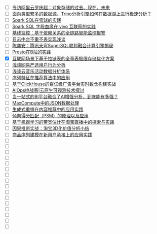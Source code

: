 - [ ] [专访阿里云罗庆超：对象存储的过去、现在、未来](https://mp.weixin.qq.com/s/ow6iQqU4VbQ5ZMxZHxSPyw)
- [ ] [面向类型繁多的数据源，Trino分析引擎如何在数据湖上进行极速分析？](https://mp.weixin.qq.com/s/6CmRMjJQuQcQaTelirgXhA)
- [ ] [Spark SQL在雪球的实践](https://mp.weixin.qq.com/s/MB8K9rPxed7ZbHP3BahCrw)
- [ ] [Spark SQL 字段血缘在 vivo 互联网的实践](https://mp.weixin.qq.com/s/ZTb_6Gqj2GEuYjHu3ZbytQ)
- [ ] [基线监控：基于依赖关系的全链路智能监控报警](https://mp.weixin.qq.com/s/eTDDR5xOO7st_tounTgvZw)
- [ ] [日志中台不重不丢实现浅谈](https://mp.weixin.qq.com/s/EHm8tjdkcrZZmSNRuiOQug)
- [ ] [陈奕安：腾讯天穹SuperSQL联邦融合计算引擎揭秘](https://mp.weixin.qq.com/s/TAJEWnMM0l-_22NDWMtX_A)
- [ ] [Presto在B站的实践](https://mp.weixin.qq.com/s/9_lSIFSw5o8sFC8foEtA7w)
- [x] [互联网场景下基于拉链表的全量表极限存储优化方案](https://smartsi.blog.csdn.net/article/details/127548452)
- [ ] [浅谈网易严选用户行为分析](https://mp.weixin.qq.com/s/7BO6tqIo45l891BW7d6BHA)
- [ ] [浅谈云音乐活动数据分析体系](https://mp.weixin.qq.com/s/t2NLTyKHQlbEdxkpqhzFzw)
- [ ] [序列特征在推荐算法中的应用](https://mp.weixin.qq.com/s/Vf3A0Mi4jPIhL-d_JBjbfQ)
- [ ] [基于ClickHouse的百亿级广告平台实时数仓构建实战](https://mp.weixin.qq.com/s/MQEXyhyhSOHCt6YF4PFXEw)
- [ ] [AIOps挑战赛|云原生可观测技术探讨](https://mp.weixin.qq.com/s/4QZ6OQDUszrg49W5MabyWQ)
- [ ] [当一站式的BI平台融合了AI增强分析，到底能有多强？](https://mp.weixin.qq.com/s/sOslvBjzKG7vjdknrsl6uw)
- [ ] [MaxCompute中的JSON数据处理](https://mp.weixin.qq.com/s/OuZVF6jsD4fttXM9i1H78Q)
- [ ] [生成式重排在内容推荐中的应用实践](https://mp.weixin.qq.com/s/ZsjDB_r90xESqtzPVyVunw)
- [ ] [倾向得分匹配（PSM）的原理以及应用](https://mp.weixin.qq.com/s/pjgYKfFICqzvFwhHwHBNow)
- [ ] [基于机器学习的带宽估计在淘宝直播中的探索与实践](https://mp.weixin.qq.com/s/4_77XOl7JB-PiBSWFXwssw)
- [ ] [因果推断实战：淘宝3D化价值分析小结](https://mp.weixin.qq.com/s/etMqiZ0oKH9BtrGwLdJu2g)
- [ ] [商品序列建模在新用户承接上的应用实践](https://mp.weixin.qq.com/s/St-uy4_rT1O6E5CLbLxISg)
- [ ] []()
- [ ] []()
- [ ] []()
- [ ] []()
- [ ] []()
- [ ] []()
- [ ] []()
- [ ] []()
- [ ] []()
- [ ] []()
- [ ] []()
- [ ] []()
- [ ] []()
- [ ] []()
- [ ] []()
- [ ] []()
